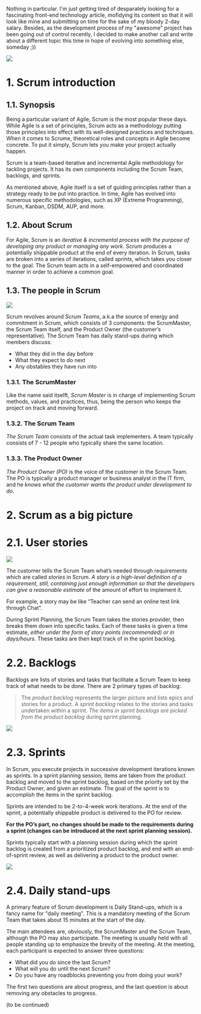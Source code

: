 Nothing in particular. I'm just getting tired of desparately looking for a fascinating front-end technology article, mofidying its content so that it will look like mine and submitting on time for the sake of my bloody 2-day salary. Besides, as the development process of my "awesome" project has been going out of control recently, I decided to make another call and write about a different topic this time in hope of evolving into something else, someday ;))

![](https://images.viblo.asia/4a39f82e-2496-4cac-a9a2-3dedc1082087.jpeg)

# 1. Scrum introduction
## 1.1. Synopsis
Being a particular variant of Agile, Scrum is the most popular these days. While Agile is a set of principles, Scrum acts as a methodology putting those principles into effect with its well-designed practices and techniques. When it comes to Scrume, theoretical roles and concepts in Agile become concrete. To put it simply, Scrum lets you make your project actually happen.

Scrum is a team-based iterative and incremental Agile methodology for tackling projects. It has its own components including the Scrum Team, backlogs, and sprints.

As mentioned above, Agile itself is a set of guiding principles rather than a strategy ready to be put into practice. In time, Agile has evolved into numerous specific methodologies, such as XP (Extreme Programming), Scrum, Kanban, DSDM, AUP, and more.

## 1.2. About Scrum
For Agile, Scrum is an *iterative & incremental process with the purpose of developing any product or managing any work*. Scrum produces a potentially shippable product at the end of every iteration. In Scrum, tasks are broken into a series of iterations, called *sprints*, which takes you closer to the goal. The Scrum team acts in a self-empowered and coordinated manner in order to achieve a common goal.

## 1.3. The people in Scrum

![](https://images.viblo.asia/8c60b7c3-7781-4679-a4e5-f7023e358fd7.png)

Scrum revolves around *Scrum Teams*, a.k.a the source of energy and commitment in Scrum, which consists of 3 components:  the ScrumMaster, the Scrum Team itself, and the Product Owner (the customer’s representative). The Scrum Team has daily stand-ups during which members discuss:
- What they did in the day before
- What they expect to do next
- Any obstables they have run into

### 1.3.1. The ScrumMaster
Like the name said itselft, *Scrum Master* is in charge of implementing Scrum methods, values, and practices, thus, being the person who keeps the project on track and moving forward.

### 1.3.2. The Scrum Team
*The Scrum Team* consists of the actual task implementers. A team typically consists of 7 - 12 people who typically share the same location.

### 1.3.3. The Product Owner
*The Product Owner (PO)* is the voice of the customer in the Scrum Team. The PO is typically a product manager or business analyst in the IT firm, and he *knows what the customer wants the product under development to do*.

# 2. Scrum as a big picture
# 2.1. User stories

![](https://images.viblo.asia/b40611b9-bd58-444a-9236-c6fe1294aee4.jpg)

The customer tells the Scrum Team what’s needed through requirements which are called *stories* in Scrum. *A story is a high-level definition of a requirement, still, containing just enough information so that the developers can give a reasonable estimate* of the amount of effort to implement it.

For example, a story may be like “Teacher can send an online test link through Chat”.

During Sprint Planning, the Scrum Team takes the stories provider, then breaks them down into specific tasks. Each of these tasks is given a time estimate, *either under the form of story points (recommended) or in days/hours*. These tasks are then kept track of in the sprint backlog.

# 2.2. Backlogs
Backlogs are lists of stories and tasks that facilitate a Scrum Team to keep track of what needs to be done. There are 2 primary types of backlog:

> The *product backlog* represents the larger picture and lists epics and stories for a product.
> A *sprint backlog* relates to the stories and tasks undertaken within a sprint. *The items in sprint backlogs are picked from the product backlog* during sprint planning.

![](https://images.viblo.asia/e463d824-d33d-4d38-b886-51ce52384c35.png)

# 2.3. Sprints
In Scrum, you execute projects in successive development iterations known as sprints. In a sprint planning session, items are taken from the product backlog and moved to the sprint backlog, based on the priority set by the Product Owner, and given an estimate. The goal of the sprint is to accomplish the items in the sprint backlog.

Sprints are intended to be 2-to-4-week work iterations. At the end of the sprint, a potentially shippable product is delivered to the PO for review.

**For the PO’s part, no changes should be made to the requirements during a sprint (changes can be introduced at the next sprint planning session).**

Sprints typically start with a planning session during which the sprint backlog is created from a prioritized product backlog, and end with an end-of-sprint review, as well as delivering a product to the product owner.

![](https://images.viblo.asia/6c6c7318-ca21-402a-be6a-208c6304af3c.jpg)

# 2.4. Daily stand-ups
A primary feature of Scrum development is Daily Stand-ups, which is a fancy name for "daily meeting". This is a mandatory meeting of the Scrum Team that takes about 15 minutes at the start of the day.

The main attendees are, obviously, the ScrumMaster and the Scrum Team, although the PO may also participate. The meeting is usually held with all people standing up to emphasize the brevity of the meeting. At the meeting, each participant is expected to answer three questions:
- What did you do since the last Scrum?
- What will you do until the next Scrum?
- Do you have any roadblocks preventing you from doing
your work?

The first two questions are about progress, and the last question is about removing any obstacles to progress.

(to be continued)